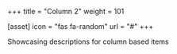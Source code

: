 +++
title = "Column 2"
weight = 101

[asset]
icon = "fas fa-random"
url = "#"
+++

Showcasing descriptions for column based items